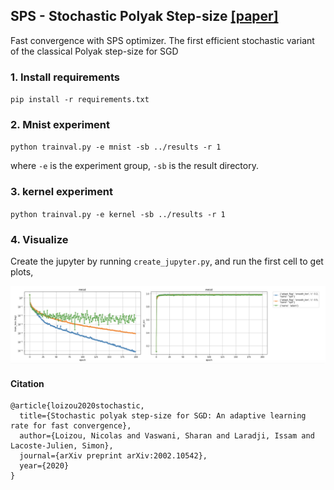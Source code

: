 ## SPS - Stochastic Polyak Step-size [[paper]](https://arxiv.org/pdf/2002.10542.pdf)

Fast convergence with SPS optimizer. The first efficient stochastic variant of the classical Polyak step-size for SGD

### 1. Install requirements

`pip install -r requirements.txt`

### 2. Mnist experiment

`python trainval.py -e mnist -sb ../results -r 1`

where `-e` is the experiment group, `-sb` is the result directory.

### 3. kernel experiment

`python trainval.py -e kernel -sb ../results -r 1`


### 4. Visualize

Create the jupyter by running `create_jupyter.py`, and run the first cell to get plots, 

![alt text](results/mnist.png)


#### Citation

```
@article{loizou2020stochastic,
  title={Stochastic polyak step-size for SGD: An adaptive learning rate for fast convergence},
  author={Loizou, Nicolas and Vaswani, Sharan and Laradji, Issam and Lacoste-Julien, Simon},
  journal={arXiv preprint arXiv:2002.10542},
  year={2020}
}
```
